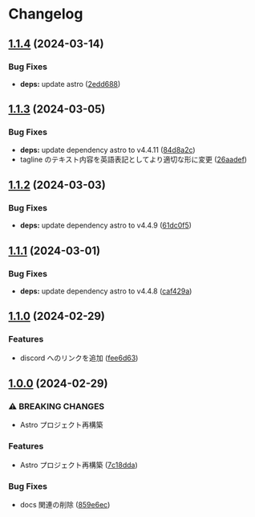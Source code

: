 # Changelog

## [1.1.4](https://github.com/nitoclub/nito.club/compare/v1.1.3...v1.1.4) (2024-03-14)


### Bug Fixes

* **deps:** update astro ([2edd688](https://github.com/nitoclub/nito.club/commit/2edd6886cc284ba123abba6af071fb182190c412))

## [1.1.3](https://github.com/2rabs/nito.club/compare/v1.1.2...v1.1.3) (2024-03-05)


### Bug Fixes

* **deps:** update dependency astro to v4.4.11 ([84d8a2c](https://github.com/2rabs/nito.club/commit/84d8a2c326db5cdf9a714122c6b38bcb7b03c5d7))
* tagline のテキスト内容を英語表記としてより適切な形に変更 ([26aadef](https://github.com/2rabs/nito.club/commit/26aadef354bd6375e295016cb88a1b561e905d12))

## [1.1.2](https://github.com/2rabs/nito.club/compare/v1.1.1...v1.1.2) (2024-03-03)


### Bug Fixes

* **deps:** update dependency astro to v4.4.9 ([61dc0f5](https://github.com/2rabs/nito.club/commit/61dc0f5afadce4be83558ca31016a42bce4a9add))

## [1.1.1](https://github.com/2rabs/nito.club/compare/v1.1.0...v1.1.1) (2024-03-01)


### Bug Fixes

* **deps:** update dependency astro to v4.4.8 ([caf429a](https://github.com/2rabs/nito.club/commit/caf429a5fe9849bde68e696d4de66a24d38b8ba3))

## [1.1.0](https://github.com/2rabs/nito.club/compare/v1.0.0...v1.1.0) (2024-02-29)


### Features

* discord へのリンクを追加 ([fee6d63](https://github.com/2rabs/nito.club/commit/fee6d63bca58a30ca82ef30808c2d51bf3f3aaa9))

## [1.0.0](https://github.com/2rabs/nito.club/compare/v0.1.0...v1.0.0) (2024-02-29)


### ⚠ BREAKING CHANGES

* Astro プロジェクト再構築

### Features

* Astro プロジェクト再構築 ([7c18dda](https://github.com/2rabs/nito.club/commit/7c18dda768fa4dd07fb2e3d661bfe2186e6759f7))


### Bug Fixes

* docs 関連の削除 ([859e6ec](https://github.com/2rabs/nito.club/commit/859e6ecbfd5b99ddaa71d4357890105cd916e2e1))
